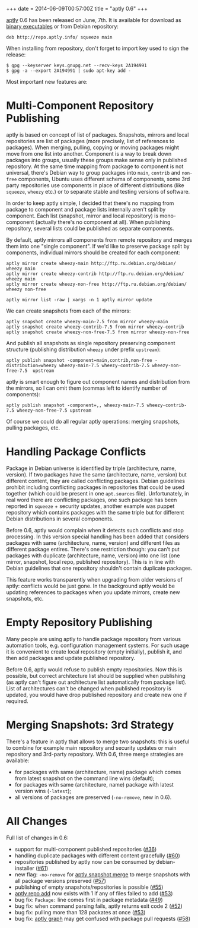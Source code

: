 +++
date = 2014-06-09T00:57:00Z
title = "aptly 0.6"
+++

[aptly](http://www.aptly.info) 0.6 has been released on June, 7th. It is
available for download as [binary
executables](http://www.aptly.info#download) or from Debian repository:

    deb http://repo.aptly.info/ squeeze main

When installing from repository, don't forget to import key used to sign
the release:

    $ gpg --keyserver keys.gnupg.net --recv-keys 2A194991
    $ gpg -a --export 2A194991 | sudo apt-key add -

Most important new features are:

Multi-Component Repository Publishing
=====================================

aptly is based on concept of list of packages. Snapshots, mirrors and
local repositories are list of packages (more precisely, list of
references to packages). When merging, pulling, copying or moving
packages might move from one list into another. Component is a way to
break down packages into groups, usually these groups make sense only in
published repository. At the same time mapping from package to component
is not universal, there's Debian way to group packages into `main`,
`contrib` and `non-free` components, Ubuntu uses different schema of
components, some 3rd party repositories use components in place of
different distributions (like `squeeze`, `wheezy` etc.) or to separate
stable and testing versions of software.

In order to keep aptly simple, I decided that there's no mapping from
package to component and package lists internally aren't split by
component. Each list (snapshot, mirror and local repository) is
mono-component (actually there's no component at all). When publishing
repository, several lists could be published as separate components.

By default, aptly mirrors all components from remote repository and
merges them into one "single component". If we'd like to preserve
package split by components, individual mirrors should be created for
each component:

    aptly mirror create wheezy-main http://ftp.ru.debian.org/debian/ wheezy main
    aptly mirror create wheezy-contrib http://ftp.ru.debian.org/debian/ wheezy main
    aptly mirror create wheezy-non-free http://ftp.ru.debian.org/debian/ wheezy non-free

    aptly mirror list -raw | xargs -n 1 aptly mirror update

We can create snapshots from each of the mirrors:

    aptly snapshot create wheezy-main-7.5 from mirror wheezy-main
    aptly snapshot create wheezy-contrib-7.5 from mirror wheezy-contrib
    aptly snapshot create wheezy-non-free-7.5 from mirror wheezy-non-free

And publish all snapshots as single repository preserving component
structure (publishing distribution `wheezy` under prefix `upstream`):

    aptly publish snapshot -component=main,contrib,non-free -distribution=wheezy wheezy-main-7.5 wheezy-contrib-7.5 wheezy-non-free-7.5  upstream

aptly is smart enough to figure out component names and distribution
from the mirrors, so I can omit them (commas left to identify number of
components):

    aptly publish snapshot -component=,, wheezy-main-7.5 wheezy-contrib-7.5 wheezy-non-free-7.5 upstream

Of course we could do all regular aptly operations: merging snapshots,
pulling packages, etc.

Handling Package Conflicts
==========================

Package in Debian universe is identified by triple (architecture, name,
version). If two packages have the same (architecture, name, version)
but different content, they are called conflicting packages. Debian
guidelines prohibit including conflicting packages in repositories that
could be used together (which could be present in one `apt.sources`
file). Unfortunately, in real word there are conflicting packages, one
such package has been reported in `squeeze` + security updates, another
example was puppet repository which contains packages with the same
triple but for different Debian distributions in several components.

Before 0.6, aptly would complain when it detects such conflicts and stop
processing. In this version special handling has been added that
considers packages with same (architecture, name, version) and different
files as different package entires. There's one restriction though: you
can't put packages with duplicate (architecture, name, version) into one
list (one mirror, snapshot, local repo, published repository). This is
in line with Debian guidelines that one repository shouldn't contain
duplicate packages.

This feature works transparently when upgrading from older versions of
aptly: conflicts would be just gone. In the background aptly would be
updating references to packages when you update mirrors, create new
snapshots, etc.

Empty Repository Publishing
===========================

Many people are using aptly to handle package repository from various
automation tools, e.g. configuration management systems. For such usage
it is convenient to create local repository (empty initially), publish
it, and then add packages and update published repository.

Before 0.6, aptly would refuse to publish empty repositories. Now this
is possible, but correct architecture list should be supplied when
publishing (as aptly can't figure out architecture list automatically
from package list). List of architectures can't be changed when
published repository is updated, you would have drop published
repository and create new one if required.

Merging Snapshots: 3rd Strategy
===============================

There's a feature in aptly that allows to merge two snapshots: this is
useful to combine for example main repository and security updates or
main repository and 3rd-party repository. With 0.6, three merge
strategies are available:

-   for packages with same (architecture, name) package which comes from
    latest snapshot on the command line wins (default);
-   for packages with same (architecture, name) package with latest
    version wins (`-latest`);
-   all versions of packages are preserved (`-no-remove`, new in 0.6).

All Changes
===========

Full list of changes in 0.6:

<ul>
  <li>support for multi-component published repositories (<a href="https://github.com/smira/aptly/issues/36">#36</a>)</li>
  <li>handling duplicate packages with different content gracefully (<a href="https://github.com/smira/aptly/issues/60">#60</a>)</li>
  <li>repositories published by aptly now can be consumed by debian-installer (<a href="https://github.com/smira/aptly/issues/61">#61</a>)</li>
  <li>new flag: <code>-no-remove</code> for <a href="http://www.aptly.info/#aptly-snapshot-merge">aptly snapshot merge</a> to merge snapshots with all package versions preserved (<a href="https://github.com/smira/aptly/issues/57">#57</a>)</li>
  <li>publishing of empty snapshots/repositories is possible (<a href="https://github.com/smira/aptly/issues/55">#55</a>)</li>
  <li><a href="http://www.aptly.info/#aptly-repo-add">aptly repo add</a> now exists with 1 if any of files failed to add (<a href="https://github.com/smira/aptly/issues/53">#53</a>)</li>
  <li>bug fix: <code>Package:</code> line comes first in package metadata (<a href="https://github.com/smira/aptly/issues/49">#49</a>)</li>
  <li>bug fix: when command parsing fails, aptly returns exit code 2 (<a href="https://github.com/smira/aptly/issues/52">#52</a>)</li>
  <li>bug fix: pulling more than 128 packates at once (<a href="https://github.com/smira/aptly/issues/53">#53</a>)</li>
  <li>bug fix: <a href="http://www.aptly.info/#aptly-graph">aptly graph</a> may get confused with package pull requests (<a href="https://github.com/smira/aptly/issues/58">#58</a>)</li>
</ul>

